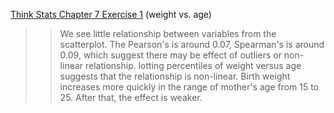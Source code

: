 [Think Stats Chapter 7 Exercise 1](http://greenteapress.com/thinkstats2/html/thinkstats2008.html#toc70) (weight vs. age)

>> We see little relationship between variables from the scatterplot. The Pearson's is around 0.07, Spearman's is around 0.09, which suggest there may be effect of outliers or non-linear relationship. lotting percentiles of weight versus age suggests that the relationship is non-linear.  Birth weight increases more quickly in the range of mother's age from 15 to 25.  After that, the effect is weaker.
